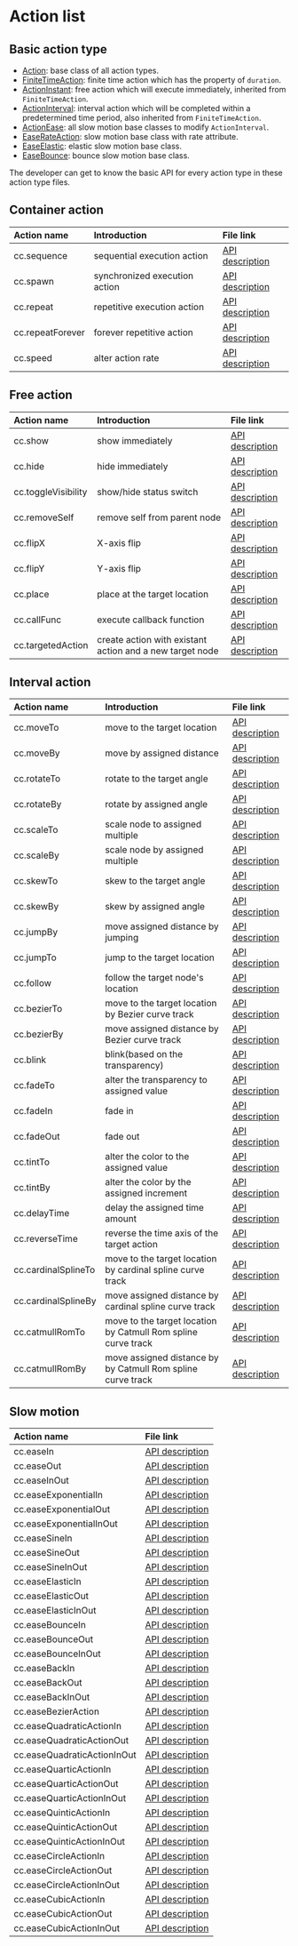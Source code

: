 # Action list

## Basic action type

- [Action](../../../api/en/classes/Action.html): base class of all action types.
- [FiniteTimeAction](../../../api/en/classes/FiniteTimeAction.html): finite time action which has the property of `duration`.
- [ActionInstant](../../../api/en/classes/ActionInstant.html): free action which will execute immediately, inherited from `FiniteTimeAction`.
- [ActionInterval](../../../api/en/classes/ActionInterval.html): interval action which will be completed within a predetermined time period, also inherited from `FiniteTimeAction`.
- [ActionEase](../../../api/en/classes/ActionEase.html): all slow motion base classes to modify `ActionInterval`.
- [EaseRateAction](../../../api/en/classes/EaseRateAction.html): slow motion base class with rate attribute.
- [EaseElastic](../../../api/en/classes/EaseElastic.html): elastic slow motion base class.
- [EaseBounce](../../../api/en/classes/EaseBounce.html): bounce slow motion base class.

The developer can get to know the basic API for every action type in these action type files.

## Container action

| Action name | Introduction | File link |
|:---------|:---|:-------|
| cc.sequence | sequential execution action | [API description](../../../api/en/modules/cc.html#sequence) |
| cc.spawn | synchronized execution action  | [API description](../../../api/en/modules/cc.html#spawn) |
| cc.repeat | repetitive execution action | [API description](../../../api/en/modules/cc.html#repeat) |
| cc.repeatForever | forever repetitive action | [API description](../../../api/en/modules/cc.html#repeatForever) |
| cc.speed | alter action rate | [API description](../../../api/en/modules/cc.html#speed) |

## Free action

| Action name | Introduction | File link |
|:---------|:---|:-------|
| cc.show | show immediately | [API description](../../../api/en/modules/cc.html#show) |
| cc.hide | hide immediately | [API description](../../../api/en/modules/cc.html#hide) |
| cc.toggleVisibility | show/hide status switch | [API description](../../../api/en/modules/cc.html#toggleVisibility) |
| cc.removeSelf | remove self from parent node | [API description](../../../api/en/modules/cc.html#removeSelf) |
| cc.flipX | X-axis flip | [API description](../../../api/en/modules/cc.html#flipX) |
| cc.flipY | Y-axis flip | [API description](../../../api/en/modules/cc.html#flipY) |
| cc.place | place at the target location | [API description](../../../api/en/modules/cc.html#place) |
| cc.callFunc | execute callback function | [API description](../../../api/en/modules/cc.html#callFunc) |
| cc.targetedAction | create action with existant action and a new target node | [API description](../../../api/en/modules/cc.html#targetedAction) |

## Interval action

| Action name | Introduction | File link |
|:---------|:---|:-------|
| cc.moveTo | move to the target location | [API description](../../../api/en/modules/cc.html#moveTo) |
| cc.moveBy | move by assigned distance | [API description](../../../api/en/modules/cc.html#moveBy) |
| cc.rotateTo | rotate to the target angle | [API description](../../../api/en/modules/cc.html#rotateTo) |
| cc.rotateBy | rotate by assigned angle | [API description](../../../api/en/modules/cc.html#rotateBy) |
| cc.scaleTo | scale node to assigned multiple | [API description](../../../api/en/modules/cc.html#scaleTo) |
| cc.scaleBy | scale node by assigned multiple | [API description](../../../api/en/modules/cc.html#scaleBy) |
| cc.skewTo | skew to the target angle | [API description](../../../api/en/modules/cc.html#skewTo) |
| cc.skewBy | skew by assigned angle | [API description](../../../api/en/modules/cc.html#skewBy) |
| cc.jumpBy | move assigned distance by jumping | [API description](../../../api/en/modules/cc.html#jumpBy) |
| cc.jumpTo | jump to the target location | [API description](../../../api/en/modules/cc.html#jumpTo) |
| cc.follow | follow the target node's location | [API description](../../../api/en/modules/cc.html#follow) |
| cc.bezierTo | move to the target location by Bezier curve track | [API description](../../../api/en/modules/cc.html#bezierTo) |
| cc.bezierBy | move assigned distance by Bezier curve track | [API description](../../../api/en/modules/cc.html#bezierBy) |
| cc.blink | blink(based on the transparency) | [API description](../../../api/en/modules/cc.html#blink) |
| cc.fadeTo | alter the transparency to assigned value | [API description](../../../api/en/modules/cc.html#fadeTo) |
| cc.fadeIn | fade in | [API description](../../../api/en/modules/cc.html#fadeIn) |
| cc.fadeOut | fade out | [API description](../../../api/en/modules/cc.html#fadeOut) |
| cc.tintTo | alter the color to the assigned value | [API description](../../../api/en/modules/cc.html#tintTo) |
| cc.tintBy | alter the color by the assigned increment | [API description](../../../api/en/modules/cc.html#tintBy) |
| cc.delayTime | delay the assigned time amount | [API description](../../../api/en/modules/cc.html#delayTime) |
| cc.reverseTime | reverse the time axis of the target action | [API description](../../../api/en/modules/cc.html#reverseTime) |
| cc.cardinalSplineTo | move to the target location by cardinal spline curve track | [API description](../../../api/en/modules/cc.html#cardinalSplineTo) |
| cc.cardinalSplineBy | move assigned distance by cardinal spline curve track | [API description](../../../api/en/modules/cc.html#cardinalSplineBy) |
| cc.catmullRomTo | move to the target location by Catmull Rom spline curve track | [API description](../../../api/en/modules/cc.html#catmullRomTo) |
| cc.catmullRomBy | move assigned distance by by Catmull Rom spline curve track | [API description](../../../api/en/modules/cc.html#catmullRomBy) |

## Slow motion

| Action name | File link |
|:---------|:-------|
| cc.easeIn | [API description](../../../api/en/modules/cc.html#easeIn) |
| cc.easeOut | [API description](../../../api/en/modules/cc.html#easeOut) |
| cc.easeInOut | [API description](../../../api/en/modules/cc.html#easeInOut) |
| cc.easeExponentialIn | [API description](../../../api/en/modules/cc.html#easeExponentialIn) |
| cc.easeExponentialOut | [API description](../../../api/en/modules/cc.html#easeExponentialOut) |
| cc.easeExponentialInOut | [API description](../../../api/en/modules/cc.html#easeExponentialInOut) |
| cc.easeSineIn | [API description](../../../api/en/modules/cc.html#easeSineIn) |
| cc.easeSineOut | [API description](../../../api/en/modules/cc.html#easeSineOut) |
| cc.easeSineInOut | [API description](../../../api/en/modules/cc.html#easeSineInOut) |
| cc.easeElasticIn | [API description](../../../api/en/modules/cc.html#easeElasticIn) |
| cc.easeElasticOut | [API description](../../../api/en/modules/cc.html#easeElasticOut) |
| cc.easeElasticInOut | [API description](../../../api/en/modules/cc.html#easeElasticInOut) |
| cc.easeBounceIn | [API description](../../../api/en/modules/cc.html#easeBounceIn) |
| cc.easeBounceOut | [API description](../../../api/en/modules/cc.html#easeBounceOut) |
| cc.easeBounceInOut | [API description](../../../api/en/modules/cc.html#easeBounceInOut) |
| cc.easeBackIn | [API description](../../../api/en/modules/cc.html#easeBackIn) |
| cc.easeBackOut | [API description](../../../api/en/modules/cc.html#easeBackOut) |
| cc.easeBackInOut | [API description](../../../api/en/modules/cc.html#easeBackInOut) |
| cc.easeBezierAction | [API description](../../../api/en/modules/cc.html#easeBezierAction) |
| cc.easeQuadraticActionIn | [API description](../../../api/en/modules/cc.html#easeQuadraticActionIn) |
| cc.easeQuadraticActionOut | [API description](../../../api/en/modules/cc.html#easeQuadraticActionOut) |
| cc.easeQuadraticActionInOut | [API description](../../../api/en/modules/cc.html#easeQuadraticActionInOut) |
| cc.easeQuarticActionIn | [API description](../../../api/en/modules/cc.html#easeQuarticActionIn) |
| cc.easeQuarticActionOut | [API description](../../../api/en/modules/cc.html#easeQuarticActionOut) |
| cc.easeQuarticActionInOut | [API description](../../../api/en/modules/cc.html#easeQuarticActionInOut) |
| cc.easeQuinticActionIn | [API description](../../../api/en/modules/cc.html#easeQuinticActionIn) |
| cc.easeQuinticActionOut | [API description](../../../api/en/modules/cc.html#easeQuinticActionOut) |
| cc.easeQuinticActionInOut | [API description](../../../api/en/modules/cc.html#easeQuinticActionInOut) |
| cc.easeCircleActionIn | [API description](../../../api/en/modules/cc.html#easeCircleActionIn) |
| cc.easeCircleActionOut | [API description](../../../api/en/modules/cc.html#easeCircleActionOut) |
| cc.easeCircleActionInOut | [API description](../../../api/en/modules/cc.html#easeCircleActionInOut) |
| cc.easeCubicActionIn | [API description](../../../api/en/modules/cc.html#easeCubicActionIn) |
| cc.easeCubicActionOut | [API description](../../../api/en/modules/cc.html#easeCubicActionOut) |
| cc.easeCubicActionInOut | [API description](../../../api/en/modules/cc.html#easeCubicActionInOut) |
